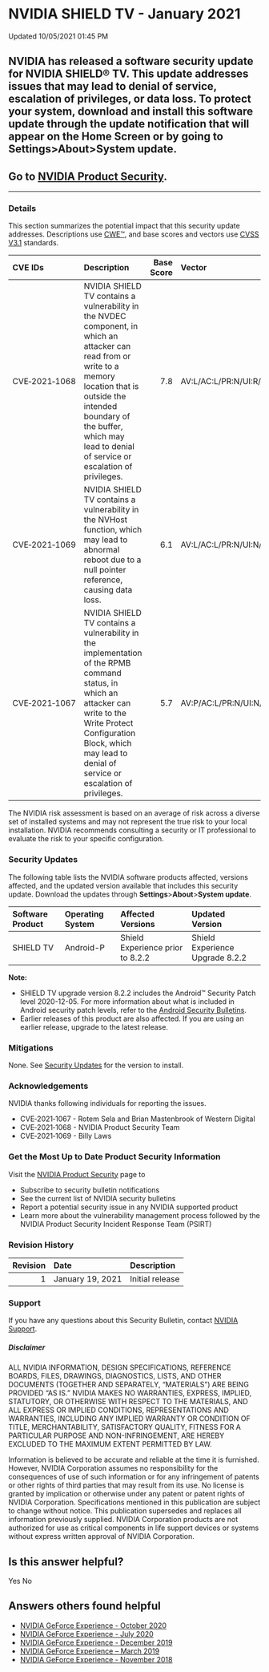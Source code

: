 

 NVIDIA SHIELD TV - January 2021
==================================================




 Updated 10/05/2021 01:45 PM



NVIDIA has released a software security update for NVIDIA SHIELD® TV. This update addresses issues that may lead to denial of service, escalation of privileges, or data loss. To protect your system, download and install this software update through the update notification that will appear on the Home Screen or by going to Settings>About>System update.
-----------------------------------------------------------------------------------------------------------------------------------------------------------------------------------------------------------------------------------------------------------------------------------------------------------------------------------------------------------------


Go to [NVIDIA Product Security](https://www.nvidia.com/security/).
------------------------------------------------------------------






---




### Details


This section summarizes the potential impact that this security update addresses. Descriptions use [CWE™](https://cwe.mitre.org/), and base scores and vectors use [CVSS V3.1](https://www.first.org/cvss/user-guide) standards.


| CVE IDs | Description | Base Score | Vector |
|:--------------|:---------------------------------------------------------------------------------------------------------------------------------------------------------------------------------------------------------------------------------------------------------|-------------:|:------------------------------------|
| CVE‑2021‑1068 | NVIDIA SHIELD TV contains a vulnerability in the NVDEC component, in which an attacker can read from or write to a memory location that is outside the intended boundary of the buffer, which may lead to denial of service or escalation of privileges. | 7.8 | AV:L/AC:L/PR:N/UI:R/S:U/C:H/I:H/A:H |
| CVE‑2021‑1069 | NVIDIA SHIELD TV contains a vulnerability in the NVHost function, which may lead to abnormal reboot due to a null pointer reference, causing data loss. | 6.1 | AV:L/AC:L/PR:N/UI:N/S:U/C:N/I:L/A:H |
| CVE‑2021‑1067 | NVIDIA SHIELD TV contains a vulnerability in the implementation of the RPMB command status, in which an attacker can write to the Write Protect Configuration Block, which may lead to denial of service or escalation of privileges. | 5.7 | AV:P/AC:L/PR:N/UI:N/S:U/C:L/I:H/A:L |
The NVIDIA risk assessment is based on an average of risk across a diverse set of installed systems and may not represent the true risk to your local installation. NVIDIA recommends consulting a security or IT professional to evaluate the risk to your specific configuration.


### Security Updates


The following table lists the NVIDIA software products affected, versions affected, and the updated version available that includes this security update. Download the updates through **Settings**>**About**>**System update**.


| Software Product | Operating System | Affected Versions | Updated Version |
|:-------------------|:-------------------|:---------------------------------|:--------------------------------|
| SHIELD TV | Android-P | Shield Experience prior to 8.2.2 | Shield Experience Upgrade 8.2.2 |
**Note:**


* SHIELD TV upgrade version 8.2.2 includes the Android™ Security Patch level 2020-12-05. For more information about what is included in Android security patch levels, refer to the [Android Security Bulletins](https://source.android.com/security/bulletin).
* Earlier releases of this product are also affected. If you are using an earlier release, upgrade to the latest release.


### Mitigations


None. See [Security Updates](#security-updates) for the version to install.


### Acknowledgements


NVIDIA thanks following individuals for reporting the issues.


* CVE‑2021‑1067 - Rotem Sela and Brian Mastenbrook of Western Digital
* CVE‑2021‑1068 - NVIDIA Product Security Team
* CVE‑2021‑1069 - Billy Laws


### Get the Most Up to Date Product Security Information


Visit the [NVIDIA Product Security](https://www.nvidia.com/security) page to


* Subscribe to security bulletin notifications
* See the current list of NVIDIA security bulletins
* Report a potential security issue in any NVIDIA supported product
* Learn more about the vulnerability management process followed by the NVIDIA Product Security Incident Response Team (PSIRT)


### Revision History


| Revision | Date | Description |
|-----------:|:-----------------|:----------------|
| 1 | January 19, 2021 | Initial release |
### Support


If you have any questions about this Security Bulletin, contact [NVIDIA Support](https://www.nvidia.com/object/support.html).


##### Disclaimer


ALL NVIDIA INFORMATION, DESIGN SPECIFICATIONS, REFERENCE BOARDS, FILES, DRAWINGS, DIAGNOSTICS, LISTS, AND OTHER DOCUMENTS (TOGETHER AND SEPARATELY, “MATERIALS”) ARE BEING PROVIDED “AS IS.” NVIDIA MAKES NO WARRANTIES, EXPRESS, IMPLIED, STATUTORY, OR OTHERWISE WITH RESPECT TO THE MATERIALS, AND ALL EXPRESS OR IMPLIED CONDITIONS, REPRESENTATIONS AND WARRANTIES, INCLUDING ANY IMPLIED WARRANTY OR CONDITION OF TITLE, MERCHANTABILITY, SATISFACTORY QUALITY, FITNESS FOR A PARTICULAR PURPOSE AND NON-INFRINGEMENT, ARE HEREBY EXCLUDED TO THE MAXIMUM EXTENT PERMITTED BY LAW.


Information is believed to be accurate and reliable at the time it is furnished. However, NVIDIA Corporation assumes no responsibility for the consequences of use of such information or for any infringement of patents or other rights of third parties that may result from its use. No license is granted by implication or otherwise under any patent or patent rights of NVIDIA Corporation. Specifications mentioned in this publication are subject to change without notice. This publication supersedes and replaces all information previously supplied. NVIDIA Corporation products are not authorized for use as critical components in life support devices or systems without express written approval of NVIDIA Corporation.










Is this answer helpful?
-----------------------



Yes
No







Answers others found helpful
----------------------------


* [ NVIDIA GeForce Experience - October 2020](/app/answers/detail/a_id/5076/related/1)
* [ NVIDIA GeForce Experience - July 2020](/app/answers/detail/a_id/5038/related/1)
* [ NVIDIA GeForce Experience - December 2019](/app/answers/detail/a_id/4954/related/1)
* [ NVIDIA GeForce Experience – March 2019](/app/answers/detail/a_id/4784/related/1)
* [ NVIDIA GeForce Experience - November 2018](/app/answers/detail/a_id/4740/related/1)








